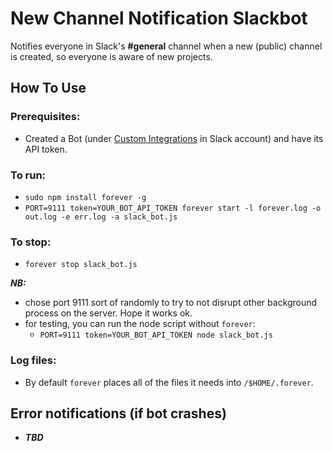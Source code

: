 # New Channel Notification Slackbot

Notifies everyone in Slack's __#general__ channel when a new (public) channel is created, so everyone is aware of new projects.

## How To Use

### Prerequisites:

  - Created a Bot (under [Custom Integrations](https://sosolimited.slack.com/apps/manage/custom-integrations) in Slack account) and have its API token.

### To run:

  - `sudo npm install forever -g`
  - `PORT=9111 token=YOUR_BOT_API_TOKEN forever start -l forever.log -o out.log -e err.log -a slack_bot.js`

### To stop:

  - `forever stop slack_bot.js`

__*NB:*__

  - chose port 9111 sort of randomly to try to not disrupt other background process on the server. Hope it works ok.
  - for testing, you can run the node script without `forever`:
    - `PORT=9111 token=YOUR_BOT_API_TOKEN node slack_bot.js`

### Log files:

  - By default `forever` places all of the files it needs into `/$HOME/.forever`.

## Error notifications (if bot crashes)

  - __*TBD*__

